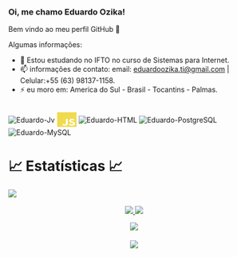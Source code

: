 ### Oi, me chamo Eduardo Ozika!
Bem vindo ao meu perfil GitHub 👋

<!--
**Eduardo-Ozika/Eduardo-Ozika** is a ✨ _special_ ✨ repository because its `README.md` (this file) appears on your GitHub profile.
-->
Algumas informações:
- 🌱 Estou estudando no IFTO no curso de Sistemas para Internet.
- 📫 informações de contato: email: eduardoozika.ti@gmail.com | Celular:+55 (63) 98137-1158.
- ⚡ eu moro em: America do Sul - Brasil - Tocantins - Palmas.

<div style="display: inline_block"><br>
<img align="center" alt="Eduardo-Jv" height="30" width="40" src="https://cdn.jsdelivr.net/gh/devicons/devicon/icons/java/java-original.svg">
<img align="center" alt="Eduardo-Js" height="30" width="40" src="https://raw.githubusercontent.com/devicons/devicon/master/icons/javascript/javascript-plain.svg">
<img align="center" alt="Eduardo-HTML" height="30" width="40" src="https://cdn.jsdelivr.net/gh/devicons/devicon/icons/html5/html5-original.svg">
<img align="center" alt="Eduardo-PostgreSQL" height="30" width="40" src="https://cdn.jsdelivr.net/gh/devicons/devicon/icons/postgresql/postgresql-original.svg">
<img align="center" alt="Eduardo-MySQL" height="30" width="40" src="https://cdn.jsdelivr.net/gh/devicons/devicon/icons/mysql/mysql-original.svg"">
</div>

# 📈 Estatísticas  📈
![](https://komarev.com/ghpvc/?username=Eduardo-Ozika&color=447ff7&label=Visitor+count)

<p align="center">
   <a href="https://github.com/Eduardo-Ozika">
    <img src="https://github-readme-stats.vercel.app/api?username=Eduardo-Ozika&show_icons=true&theme=github_dark&hide_border=true" />
    <img src="https://github-readme-streak-stats.herokuapp.com/?user=Eduardo-Ozika&theme=github-dark-blue&locale=pt-br&hide_border=true" />
<!--     <img src="https://activity-graph.herokuapp.com/graph?username=Eduardo-Ozika&theme=react-dark&hide_border=true" /> -->
  </a>
</p>
<p  align="center">
  <img src="https://user-images.githubusercontent.com/73097560/115834477-dbab4500-a447-11eb-908a-139a6edaec5c.gif"><br><br>
  <a href="https://github.com/Eduardo-Ozika">
  <img height="180em" src="https://github-readme-stats.vercel.app/api/top-langs/?username=Eduardo-Ozika&layout=compact&langs_count=3&theme=dark&locale=pt-br&textcolor=blue"/> 
</p>

